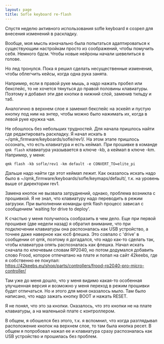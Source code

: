 ```yaml
---
layout: page
title: Sofle keyboard re-flash
---
```


Спустя неделю активного использования sofle keyboard я созрел для внесения изменений в раскладку.

Вообще, моя мысль изначально была попытаться адаптироваться к существующим настройкам просто из соображений, чтобы
помучить себя. Немного бдсм. Чтобы новые нейроны начали шевелиться в голове.

Но лед тронулся. Пока я решил сделать несущественные изменения, чтобы облегчить кейсы, когда одна рука занята.

Например, если в правой руке мышь, а надо нажать пробел или бекспейс, то не хочется тянуться до правой половины 
клавиатуры. Поэтому я добавил эти две кнопки в нижний слой, заменив тильду и таб.

Аналогично в верхнем слое я заменил бекспейс на эскейп и пустую кнопку под ним на энтер, чтобы можно было нажимать их,
когда в левой руке кружка чая.

Не обошлось без небольших трудностей. Для начала пришлось найти где редактировать раскладку. Я начал искать в 
~/qmk_firmware/keyboards/sofle/rev1/. На этом этапе пришлось осознать, что есть клавиатура и есть кеймап. При прошивке
в команде `qmk flash` клавиатура указывается в ключе -kb, а кеймап в ключе -km. Например, у меня:

```
qmk flash -kb sofle/rev1 -km default -e CONVERT_TO=elite_pi
```

Дальше надо найти где этот кеймап лежит. Как оказалось искать надо было в
 ~/qmk_firmware/keyboards/sofle/keymaps/default/, т.к. на уровень выше от директории rev1.

Замена кнопок не вызвала затруднений, однако, проблема возникла с прошивкой. Я не знал, что клавиатуру надо переводить
в режим загрузки. При выполнении команды qmk flash процесс зависал с сообщением 'waiting for drive to deploy'.

К счастью у меня получилось сообразить в чем дело. Еще при первой прошивке (две недели назад) я обратил внимание, что
при подключении клавиатуры она распозналась как USB устройство, а точнее даже наверное как юсб флешка. Это совпало с 
'drive' в сообщении от qmk, поэтому я догадался, что надо как-то сделать так, чтобы клавиатура опять распозналась как
флешка. Начал искать сначала по ключевым словам RP2040, но потом додумался добавить слово Frood, которое отпечатано на 
плате и попал на сайт 42keebs, где я собственно ее покупал: 
https://42keebs.eu/shop/parts/controllers/frood-rp2040-pro-micro-controller/

Там уже до меня дошло, что у меня видимо какая-то особенная улучшенная версия и возможно у меня переход в режим прошивки
будет отличаться. Но и этого для меня оказалось мыло. Там было написано, что надо зажать кнопку BOOT и нажать RESET.

Я не понял, что это за кнопки. Оказалось, что это кнопки не на плате клавиатуры, а на маленькой плате с контроллером.

В общем, я обошелся без этого, т.к. я вспомнил, что когда разглядывал расположение кнопок на верхнем слое, то там была
 кнопка ресет. В общем я попробовал нажал ее и клавиатура сразу распозналась как USB устройство и прошилась без проблем.